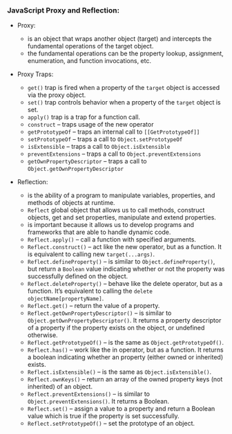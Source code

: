 <h3>JavaScript Proxy and Reflection:</h3>

- Proxy:
    * is an object that wraps another object (target) and intercepts the fundamental operations of the target object.
    * the fundamental operations can be the property lookup, assignment, enumeration, and function invocations, etc.
- Proxy Traps:
    * `get()` trap is fired when a property of the `target` object is accessed via the proxy object.
    * `set()`  trap controls behavior when a property of the `target` object is set.
    * `apply()` trap is a trap for a function call.
    * `construct` – traps usage of the new operator
    * `getPrototypeOf` – traps an internal call to `[[GetPrototypeOf]]`
    * `setPrototypeOf` – traps a call to `Object.setPrototypeOf`
    * `isExtensible` – traps a call to `Object.isExtensible`
    * `preventExtensions` – traps a call to `Object.preventExtensions`
    * `getOwnPropertyDescriptor` – traps a call to `Object.getOwnPropertyDescriptor`


- Reflection:
    * is the ability of a program to manipulate variables, properties, and methods of objects at runtime.
    * `Reflect` global object that allows us to call methods, construct objects, get and set properties, manipulate and extend properties.
    * is important because it allows us to develop programs and frameworks that are able to handle dynamic code.
    * `Reflect.apply()` – call a function with specified arguments.
    * `Reflect.construct()` – act like the new operator, but as a function. It is equivalent to calling new `target(...args)`.
    * `Reflect.defineProperty()` – is similar to `Object.defineProperty()`, but return a `Boolean` value indicating whether or not the property was successfully defined on the object.
    * `Reflect.deleteProperty()` – behave like the delete operator, but as a function. It’s equivalent to calling the `delete objectName[propertyName]`.
    * `Reflect.get()` – return the value of a property.
    * `Reflect.getOwnPropertyDescriptor()` – is similar to `Object.getOwnPropertyDescriptor()`. It returns a property descriptor of a property if the property exists on the object, or undefined otherwise.
    * `Reflect.getPrototypeOf()` – is the same as `Object.getPrototypeOf()`.
    * `Reflect.has()` – work like the in operator, but as a function. It returns a boolean indicating whether an property (either owned or inherited) exists.
    * `Reflect.isExtensible()` – is the same as `Object.isExtensible()`.
    * `Reflect.ownKeys()` – return an array of the owned property keys (not inherited) of an object.
    * `Reflect.preventExtensions()` – is similar to `Object.preventExtensions()`. It returns a Boolean.
    * `Reflect.set()` – assign a value to a property and return a Boolean value which is true if the property is set successfully.
    * `Reflect.setPrototypeOf()` – set the prototype of an object.